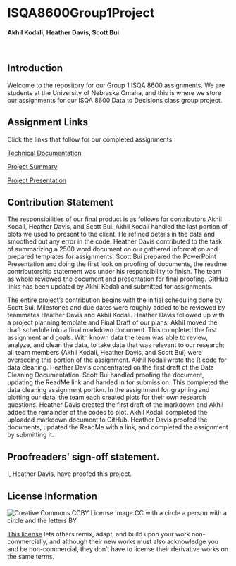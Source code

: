 # ISQA8600Group1Project
**Akhil Kodali, Heather Davis, Scott Bui**

</br>

## Introduction
Welcome to the repository for our Group 1 ISQA 8600 assignments. We are students at the University of Nebraska Omaha, and this is where we store our assignments for our ISQA 8600 Data to Decisions class group project. 

## Assignment Links
Click the links that follow for our completed assignments:

[Technical Documentation](https://github.com/hsdavisuno/ISQA8600Group1Project/blob/main/8600Group1FinalTechnicalDocumentation.md)

[Project Summary](https://github.com/hsdavisuno/ISQA8600Group1Project/blob/main/8600Group1FinalProjectSummary.md)

[Project Presentation](https://github.com/hsdavisuno/ISQA8600Group1Project/blob/main/8600Group1FinalPresentation.pdf)

## Contribution Statement

The responsibilities of our final product is as follows for contributors Akhil Kodali, Heather Davis, and Scott Bui. Akhil Kodali handled the last portion of plots we used to present to the client. He refined details in the data and smoothed out any error in the code. Heather Davis contributed to the task of summarizing a 2500 word document on our gathered information and prepared templates for assignments. Scott Bui prepared the PowerPoint Presentation and doing the first look on proofing of documents, the readme contributorship statement was under his responsibility to finish. The team as whole reviewed the document and presentation for final proofing. GitHub links has been updated by Akhil Kodali and submitted for assignments.

The entire project’s  contribution begins with the initial scheduling done by Scott Bui. Milestones and due dates were roughly added to be reviewed by teammates Heather Davis and Akhil Kodali. Heather Davis followed up with a project planning template and Final Draft of our plans. Akhil moved the draft schedule into a final markdown document. This completed the first assignment and goals. With known data the team was able to review, analyze, and clean the data, to take data that was relevant to our research; all team members (Akhil Kodali, Heather Davis, and Scott Bui) were overseeing this portion of the assignment. Akhil Kodali wrote the R code for data cleaning. Heather Davis concentrated on the first draft of the Data Cleaning Documentation. Scott Bui handled proofing the document, updating the ReadMe link and handed in for submission. This completed the data cleaning assignment portion. In the assignment for graphing and plotting our data, the team each created plots for their own research questions. Heather Davis created the first draft of the markdown and Akhil added the remainder of the codes to plot. Akhil Kodali completed the uploaded markdown document to GitHub. Heather Davis proofed the documents, updated the ReadMe with a link, and completed the assignment by submitting it. 

## Proofreaders' sign-off statement.

I, Heather Davis, have proofed this project. 


## License Information
![Creative Commons CCBY License Image CC with a circle a person with a circle and the letters BY](https://licensebuttons.net/l/by/3.0/88x31.png)

[This license](https://creativecommons.org/licenses/by-nc/4.0/legalcode) lets others remix, adapt, and build upon your work non-commercially, and although their new works must also acknowledge you and be non-commercial, they don’t have to license their derivative works on the same terms.


